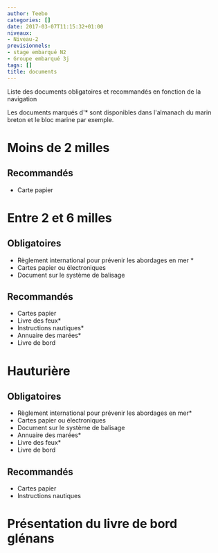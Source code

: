 ```yaml
---
author: Teebo
categories: []
date: 2017-03-07T11:15:32+01:00
niveaux:
- Niveau-2
previsionnels:
- stage embarqué N2
- Groupe embarqué 3j
tags: []
title: documents
---
```

Liste des documents obligatoires et recommandés en fonction de la navigation
<!--more-->

Les documents marqués d'* sont disponibles dans l'almanach du marin breton et le bloc marine par exemple.

# Moins de 2 milles
## Recommandés
* Carte papier

# Entre 2 et 6 milles
## Obligatoires
* Règlement international pour prévenir les abordages en mer *
* Cartes papier ou électroniques
* Document sur le système de balisage

## Recommandés
* Cartes papier
* Livre des feux*
* Instructions nautiques*
* Annuaire des marées*
* Livre de bord

# Hauturière
## Obligatoires
* Règlement international pour prévenir les abordages en mer*
* Cartes papier ou électroniques
* Document sur le système de balisage
* Annuaire des marées*
* Livre des feux*
* Livre de bord

## Recommandés
* Cartes papier
* Instructions nautiques

# Présentation du livre de bord glénans
